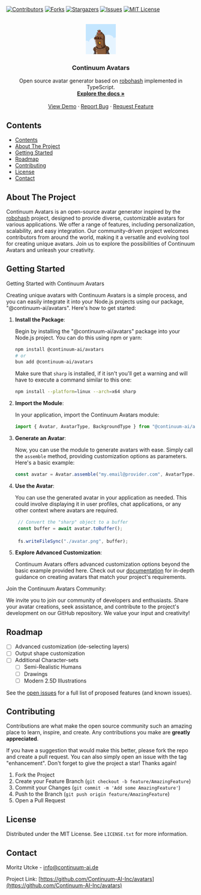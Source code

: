 [![Contributors][contributors-shield]][contributors-url]
[![Forks][forks-shield]][forks-url]
[![Stargazers][stars-shield]][stars-url]
[![Issues][issues-shield]][issues-url]
[![MIT License][license-shield]][license-url]

<br />
<div align="center">
  <a href="https://github.com/Continuum-AI-Inc/avatars">
    <img src="images/logo.jpeg" alt="Logo" width="80" height="80">
  </a>

<h3 align="center">Continuum Avatars</h3>

  <p align="center">
    Open source avatar generator based on <a href="https://robohash.org/">robohash</a> implemented in TypeScript.
    <br />
    <a href="https://continuum-ai.de/docs/avatars"><strong>Explore the docs »</strong></a>
    <br />
    <br />
		<a href="https://continuum-ai.de/projects/avatars">View Demo</a>
    ·
    <a href="https://github.com/Continuum-AI-Inc/avatars/issues">Report Bug</a>
    ·
    <a href="https://github.com/Continuum-AI-Inc/avatars/issues">Request Feature</a>
  </p>
</div>

## Contents

- [Contents](#contents)
- [About The Project](#about-the-project)
- [Getting Started](#getting-started)
- [Roadmap](#roadmap)
- [Contributing](#contributing)
- [License](#license)
- [Contact](#contact)

## About The Project

Continuum Avatars is an open-source avatar generator inspired by the [robohash](https://robohash.org/) project, designed to provide diverse, customizable avatars for various applications. We offer a range of features, including personalization, scalability, and easy integration. Our community-driven project welcomes contributors from around the world, making it a versatile and evolving tool for creating unique avatars. Join us to explore the possibilities of Continuum Avatars and unleash your creativity.

## Getting Started

Getting Started with Continuum Avatars

Creating unique avatars with Continuum Avatars is a simple process, and you can easily integrate it into your Node.js projects using our package, "@continuum-ai/avatars". Here's how to get started:

1. **Install the Package**:
   
   Begin by installing the "@continuum-ai/avatars" package into your Node.js project. You can do this using npm or yarn:

   ```bash
   npm install @continuum-ai/avatars
   # or
   bun add @continuum-ai/avatars
   ```

	 Make sure that `sharp` is installed, if it isn't you'll get a warning and will have to execute a command similar to this one:

	 ```bash
	 npm install --platform=linux --arch=x64 sharp
	 ```

2. **Import the Module**:

   In your application, import the Continuum Avatars module:

   ```typescript
   import { Avatar, AvatarType, BackgroundType } from "@continuum-ai/avatars"
   ```

3. **Generate an Avatar**:

   Now, you can use the module to generate avatars with ease. Simply call the `assemble` method, providing customization options as parameters. Here's a basic example:

   ```typescript
   const avatar = Avatar.assemble("my.email@provider.com", AvatarType.Robot, BackgroundType.Landscape);
   ```

4. **Use the Avatar**:

   You can use the generated avatar in your application as needed. This could involve displaying it in user profiles, chat applications, or any other context where avatars are required.

   ```typescript
	// Convert the "sharp" object to a buffer
	const buffer = await avatar.toBuffer();

	fs.writeFileSync("./avatar.png", buffer);
   ```

5. **Explore Advanced Customization**:

   Continuum Avatars offers advanced customization options beyond the basic example provided here. Check out our [documentation](https://continuum-ai.de/docs/avatars) for in-depth guidance on creating avatars that match your project's requirements.

Join the Continuum Avatars Community:

We invite you to join our community of developers and enthusiasts. Share your avatar creations, seek assistance, and contribute to the project's development on our GitHub repository. We value your input and creativity!

<!-- ROADMAP -->
## Roadmap

- [ ] Advanced customization (de-selecting layers)
- [ ] Output shape customization
- [ ] Additional Character-sets
  - [ ] Semi-Realistic Humans
  - [ ] Drawings
  - [ ] Modern 2.5D Illustrations

See the [open issues](https://github.com/Continuum-AI-Inc/avatars/issues) for a full list of proposed features (and known issues).

## Contributing

Contributions are what make the open source community such an amazing place to learn, inspire, and create. Any contributions you make are **greatly appreciated**.

If you have a suggestion that would make this better, please fork the repo and create a pull request. You can also simply open an issue with the tag "enhancement".
Don't forget to give the project a star! Thanks again!

1. Fork the Project
2. Create your Feature Branch (`git checkout -b feature/AmazingFeature`)
3. Commit your Changes (`git commit -m 'Add some AmazingFeature'`)
4. Push to the Branch (`git push origin feature/AmazingFeature`)
5. Open a Pull Request

## License

Distributed under the MIT License. See `LICENSE.txt` for more information.

## Contact

Moritz Utcke - <info@continuum-ai.de>

Project Link: [https://github.com/Continuum-AI-Inc/avatars](https://github.com/Continuum-AI-Inc/avatars)

<!-- MARKDOWN LINKS & IMAGES -->
<!-- https://www.markdownguide.org/basic-syntax/#reference-style-links -->
[contributors-shield]: https://img.shields.io/github/contributors/Continuum-AI-Inc/avatars.svg?style=for-the-badge
[contributors-url]: https://github.com/Continuum-AI-Inc/avatars/graphs/contributors
[forks-shield]: https://img.shields.io/github/forks/Continuum-AI-Inc/avatars.svg?style=for-the-badge
[forks-url]: https://github.com/Continuum-AI-Inc/avatars/network/members
[stars-shield]: https://img.shields.io/github/stars/Continuum-AI-Inc/avatars.svg?style=for-the-badge
[stars-url]: https://github.com/Continuum-AI-Inc/avatars/stargazers
[issues-shield]: https://img.shields.io/github/issues/Continuum-AI-Inc/avatars.svg?style=for-the-badge
[issues-url]: https://github.com/Continuum-AI-Inc/avatars/issues
[license-shield]: https://img.shields.io/github/license/Continuum-AI-Inc/avatars.svg?style=for-the-badge
[license-url]: https://github.com/Continuum-AI-Inc/avatars/blob/master/LICENSE.txt
